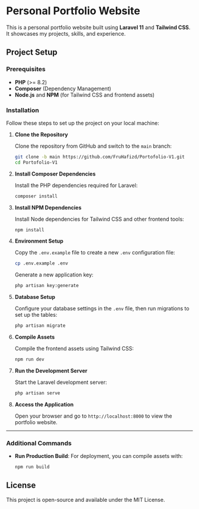 # Personal Portfolio Website

This is a personal portfolio website built using **Laravel 11** and **Tailwind CSS**. It showcases my projects, skills, and experience.

## Project Setup

### Prerequisites

- **PHP** (>= 8.2)
- **Composer** (Dependency Management)
- **Node.js** and **NPM** (for Tailwind CSS and frontend assets)

### Installation

Follow these steps to set up the project on your local machine:

1. **Clone the Repository**

   Clone the repository from GitHub and switch to the `main` branch:
   ```bash
   git clone -b main https://github.com/FruHafizd/Portofolio-V1.git
   cd Portofolio-V1
   ```

2. **Install Composer Dependencies**

   Install the PHP dependencies required for Laravel:
   ```bash
   composer install
   ```

3. **Install NPM Dependencies**

   Install Node dependencies for Tailwind CSS and other frontend tools:
   ```bash
   npm install
   ```

4. **Environment Setup**

   Copy the `.env.example` file to create a new `.env` configuration file:
   ```bash
   cp .env.example .env
   ```

   Generate a new application key:
   ```bash
   php artisan key:generate
   ```

5. **Database Setup**

   Configure your database settings in the `.env` file, then run migrations to set up the tables:
   ```bash
   php artisan migrate
   ```

6. **Compile Assets**

   Compile the frontend assets using Tailwind CSS:
   ```bash
   npm run dev
   ```

7. **Run the Development Server**

   Start the Laravel development server:
   ```bash
   php artisan serve
   ```

8. **Access the Application**

   Open your browser and go to `http://localhost:8000` to view the portfolio website.

---

### Additional Commands

- **Run Production Build**: For deployment, you can compile assets with:
  ```bash
  npm run build
  ```

## License

This project is open-source and available under the MIT License.
```